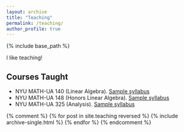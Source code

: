 ```yaml
---
layout: archive
title: "Teaching"
permalink: /teaching/
author_profile: true
---
```


{% include base_path %}

I like teaching!

## Courses Taught
* NYU MATH-UA 140 (Linear Algebra). [Sample syllabus](/files/MW_syllabus_MATH140-001_F20.pdf)
* NYU MATH-UA 148 (Honors Linear Algebra). [Sample syllabus](/files/MATH148-001_S2022_syllabus.pdf)
* NYU MATH-UA 325 (Analysis). [Sample syllabus](/files/MATH325-010_F2022_syllabus.pdf)

{% comment %}
{% for post in site.teaching reversed %}
  {% include archive-single.html %}
{% endfor %}
{% endcomment %}
